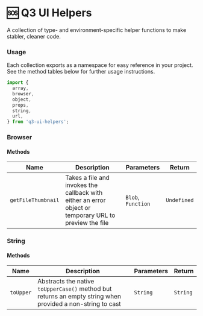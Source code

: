 # 🆘 Q3 UI Helpers

A collection of type- and environment-specific helper
functions to make stabler, cleaner code.

### Usage

Each collection exports as a namespace for easy reference in
your project. See the method tables below for further usage
instructions.

```javascript
import {
  array,
  browser,
  object,
  props,
  string,
  url,
} from 'q3-ui-helpers';
```

### Browser

#### Methods

| Name               | Description                                                                                            | Parameters         | Return      |
| ------------------ | ------------------------------------------------------------------------------------------------------ | ------------------ | ----------- |
| `getFileThumbnail` | Takes a file and invokes the callback with either an error object or temporary URL to preview the file | `Blob`, `Function` | `Undefined` |

### String

#### Methods

| Name      | Description                                                                                                | Parameters | Return   |
| --------- | ---------------------------------------------------------------------------------------------------------- | ---------- | -------- |
| `toUpper` | Abstracts the native `toUpperCase()` method but returns an empty string when provided a non-string to cast | `String`   | `String` |
